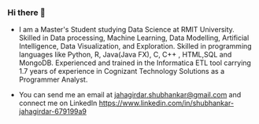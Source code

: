 ### Hi there 👋


- I am a Master's Student studying Data Science at RMIT University. Skilled in Data processing, Machine Learning, Data Modelling, Artificial Intelligence, Data Visualization, and Exploration. Skilled in programming languages like Python, R, Java(Java FX), C, C++ , HTML,SQL and MongoDB. Experienced and trained in the Informatica ETL tool carrying 1.7 years of experience in Cognizant Technology Solutions as a Programmer Analyst. 

- You can send me an email at jahagirdar.shubhankar@gmail.com and connect me on LinkedIn https://www.linkedin.com/in/shubhankar-jahagirdar-679199a9



